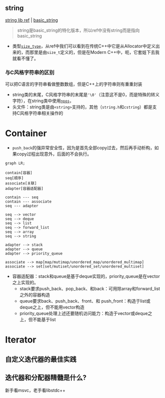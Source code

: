## string
[string lib ref](https://en.cppreference.com/w/cpp/string) | [basic_string](https://en.cppreference.com/w/cpp/string/basic_string)
>string是basic_string的特化版本，所以ref中没有string而是指向basic_string

+ 类型[`size_type`](https://en.cppreference.com/w/cpp/string/basic_string)，从ref中我们可以看到在传统C++中它是从Allocator中定义出来的，而那里是由`size_t`定义的，但是在Modern C++中，呃，它套娃下去我就看不懂了。

### 与C风格字符串的区别
可以把C语言的字符串看做整数数组，但是C++上的字符串则有重重封装

+ string类的末尾，C风格字符串的末尾是`'\0'`（注意这不是0，而是特殊的转义字符），在string类中使用[`npos`](https://en.cppreference.com/w/cpp/string/basic_string/npos)，
+ 头文件：string类是由`<string>`支持的，其他（`string.h`和`cstring`）都是支持C风格字符串相关操作的

# Container

+ `push_back`的强异常安全性，因为是首先全部copy过去，然后再手动析构，如果copy过程出现意外，后面的不会执行。

```mermaid
graph LR;

contain[容器]
seq[顺序]
associate[关联]
adapter[容器适配器]

contain --- seq
contain --- associate
seq --- adapter

seq --> vector
seq --> deque
seq --> list
seq --> forward_list
seq --> array
seq --> string

adapter --> stack
adapter --> queue
adapter --> priority_queue

associate --> map[map/mutimap/unordered_map/unordered_multimap]
associate --> set[set/mutiset/unordered_set/unordered_multiset]

```

+ 容器适配器：stack和queue是基于deque实现的，priority_queue是在vector之上实现的。
	+ stack要求push_back、pop_back、和back：可用除array和forward_list之外的容器构造
	+ queue要求back、push_back、front、和 push_front：构造于list或deque之上，但不能用vector构造
	+ priority_queue处理上述还要随机访问能力：构造于vector或deque之上，但不能基于list

# Iterator
## 自定义迭代器的最佳实践


## 迭代器和分配器精髓是什么?

新手看msvc，老手看libstdc++